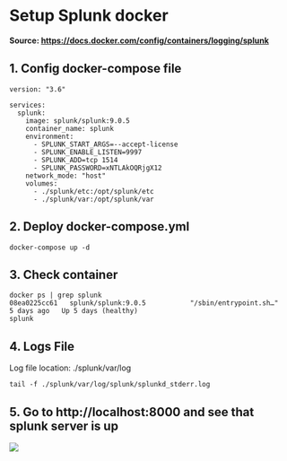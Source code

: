 # Setup Splunk docker

**Source: https://docs.docker.com/config/containers/logging/splunk**

## 1. Config docker-compose file
```
version: "3.6"

services:
  splunk:
    image: splunk/splunk:9.0.5
    container_name: splunk
    environment:
      - SPLUNK_START_ARGS=--accept-license
      - SPLUNK_ENABLE_LISTEN=9997
      - SPLUNK_ADD=tcp 1514
      - SPLUNK_PASSWORD=xNTLAkOQRjgX12
    network_mode: "host"
    volumes:
      - ./splunk/etc:/opt/splunk/etc
      - ./splunk/var:/opt/splunk/var
```

## 2. Deploy docker-compose.yml
```
docker-compose up -d
```

## 3. Check container
```
docker ps | grep splunk
08ea0225cc61   splunk/splunk:9.0.5           "/sbin/entrypoint.sh…"   5 days ago   Up 5 days (healthy)                                                 splunk

```

## 4. Logs File
Log file location: ./splunk/var/log

```
tail -f ./splunk/var/log/splunk/splunkd_stderr.log
```
## 5. Go to http://localhost:8000 and see that splunk server is up

<img src="https://i.imgur.com/EoNUICA.png" />
